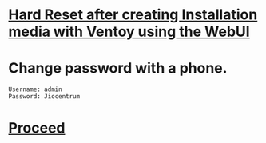 # [Hard Reset after creating Installation media with Ventoy using the WebUI](http://192.168.29.1/platform.cgi)
# Change password with a phone.
```
Username: admin
Password: Jiocentrum
```
# [Proceed](https://github.com/hookstdev/OmniGuides/blob/omni/OS/Windows/Windows.md)
